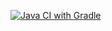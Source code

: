 [![Java CI with Gradle](https://github.com/MarinaaBogdanova/DZ5_2_Patterns/actions/workflows/gradle.yml/badge.svg)](https://github.com/MarinaaBogdanova/DZ5_2_Patterns/actions/workflows/gradle.yml)